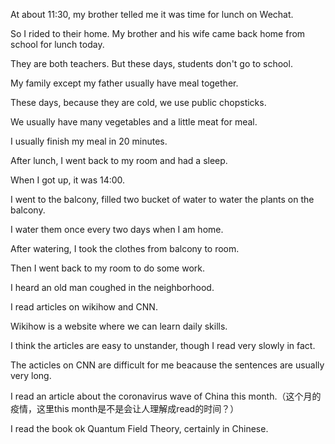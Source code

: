 At about 11:30, my brother telled me it was time for lunch on Wechat.

So I rided to their home. My brother and his wife came back home from school for lunch today.

They are both teachers. But these days, students don't go to school.

My family except my father usually have meal together.

These days, because they are cold, we use public chopsticks.

We usually have many vegetables and a little meat for meal.

I usually finish my meal in 20 minutes.

After lunch, I went back to my room and had a sleep.

When I got up, it was 14:00.

I went to the balcony, filled two bucket of water to water the plants on the balcony.

I water them once every two days when I am home.

After watering, I took the clothes from balcony to room.

Then I went back to my room to do some work.

I heard an old man coughed in the neighborhood.

I read articles on wikihow and CNN.

Wikihow is a website where we can learn daily skills.

I think the articles are easy to unstander, though I read very slowly in fact.

The acticles on CNN are difficult for me beacause the sentences are usually very long.

I read an article about the coronavirus wave of China this month.（这个月的疫情，这里this month是不是会让人理解成read的时间？）

I read the book ok Quantum Field Theory, certainly in Chinese.